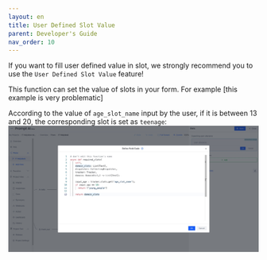 ```yaml
---
layout: en
title: User Defined Slot Value
parent: Developer's Guide
nav_order: 10
---
```

<!-- 如果您想实现定义Form中Slot的多样性,我们强烈推荐您使用`Form Define Slot Code`该功能! -->
If you want to fill user defined value in slot, we strongly recommend you to use the `User Defined Slot Value` feature!

 <!-- 该功能可以最大可能的定义您Form中那些Slot,比如:-->
This function can set the value of slots in your form. For example  [this example is very problematic]
<!-- 根据用户输入`age_slot_name`的值,是否等于18的数据来条件获取的相应Slot定义 -->
According to the value of `age_slot_name` input by the user, if it is between 13 and 20, the corresponding slot is set as ``teenage``:
![define_slot_code](/assets/images/tutorial/define_slot_code.jpg)
